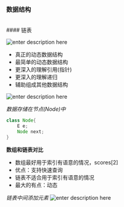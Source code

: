 
### 数据结构
<br>
#### 链表

![enter description here](https://www.github.com/xufeifan1992/note/raw/master/images/2019418/1555582032125.png)

* 真正的动态数据结构
* 最简单的动态数据结构
* 更深入的理解引用(指针)
* 更深入的理解递归
* 辅助组成其他数据结构

![enter description here](https://www.github.com/xufeifan1992/note/raw/master/images/2019418/1555582680331.png)

*数据存储在节点(Node)中*
``` java
class Node{
	E e;
	Node next;
}
```
**数组和链表对比**
* 数组最好用于索引有语意的情况，scores[2]
* 优点：支持快速查询
* 链表不适合用于索引有语意的情况
* 最大的有点：动态

*链表中间添加元素*
![enter description here](https://www.github.com/xufeifan1992/note/raw/master/images/2019418/1555584578181.png)